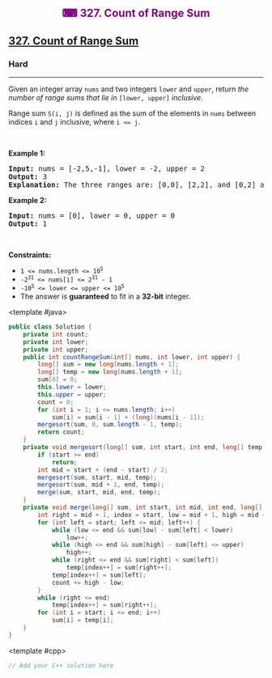 <div align = "center">
<h style = "margin-bottom: 0px; margin-top: 0px; color : purple;" align = "center" class = "header">

## ⌨ 327. Count of Range Sum

</h>
</div>

<h2><a href="https://leetcode.com/problems/count-of-range-sum" target = "_blank">327. Count of Range Sum</a></h2><h3>Hard</h3><hr><p>Given an integer array <code>nums</code> and two integers <code>lower</code> and <code>upper</code>, return <em>the number of range sums that lie in</em> <code>[lower, upper]</code> <em>inclusive</em>.</p>

<p>Range sum <code>S(i, j)</code> is defined as the sum of the elements in <code>nums</code> between indices <code>i</code> and <code>j</code> inclusive, where <code>i &lt;= j</code>.</p>

<p>&nbsp;</p>
<p><strong class="example">Example 1:</strong></p>

<pre>
<strong>Input:</strong> nums = [-2,5,-1], lower = -2, upper = 2
<strong>Output:</strong> 3
<strong>Explanation:</strong> The three ranges are: [0,0], [2,2], and [0,2] and their respective sums are: -2, -1, 2.
</pre>

<p><strong class="example">Example 2:</strong></p>

<pre>
<strong>Input:</strong> nums = [0], lower = 0, upper = 0
<strong>Output:</strong> 1
</pre>

<p>&nbsp;</p>
<p><strong>Constraints:</strong></p>

<ul>
	<li><code>1 &lt;= nums.length &lt;= 10<sup>5</sup></code></li>
	<li><code>-2<sup>31</sup> &lt;= nums[i] &lt;= 2<sup>31</sup> - 1</code></li>
	<li><code>-10<sup>5</sup> &lt;= lower &lt;= upper &lt;= 10<sup>5</sup></code></li>
	<li>The answer is <strong>guaranteed</strong> to fit in a <strong>32-bit</strong> integer.</li>
</ul>

<CodeTabs :languages="[ { name: 'C++', slot: 'cpp' },
  { name: 'Java', slot: 'java' }
]">

<template #java>

```java
public class Solution {
    private int count;
    private int lower;
    private int upper;
    public int countRangeSum(int[] nums, int lower, int upper) {
        long[] sum = new long[nums.length + 1];
        long[] temp = new long[nums.length + 1];
        sum[0] = 0;
        this.lower = lower;
        this.upper = upper;
        count = 0;
        for (int i = 1; i <= nums.length; i++)
            sum[i] = sum[i - 1] + (long)(nums[i - 1]);
        mergesort(sum, 0, sum.length - 1, temp);
        return count;
    }
    private void mergesort(long[] sum, int start, int end, long[] temp) {
        if (start >= end)
            return;
        int mid = start + (end - start) / 2;
        mergesort(sum, start, mid, temp);
        mergesort(sum, mid + 1, end, temp);
        merge(sum, start, mid, end, temp);
    }
    private void merge(long[] sum, int start, int mid, int end, long[] temp) {
        int right = mid + 1, index = start, low = mid + 1, high = mid + 1;
        for (int left = start; left <= mid; left++) {
            while (low <= end && sum[low] - sum[left] < lower)
                low++;
            while (high <= end && sum[high] - sum[left] <= upper)
                high++;
            while (right <= end && sum[right] < sum[left])
                temp[index++] = sum[right++];
            temp[index++] = sum[left];
            count += high - low;
        }
        while (right <= end)
            temp[index++] = sum[right++];
        for (int i = start; i <= end; i++)
            sum[i] = temp[i];
    }
}
```

</template>

<template #cpp>

```cpp
// Add your C++ solution here
```

</template>

</CodeTabs>
